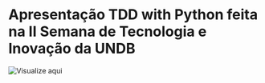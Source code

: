 # Apresentação TDD with Python feita na II Semana de Tecnologia e Inovação da UNDB

![Visualize aqui](https://lucassouto.github.io/tdd_with_python_undb)
